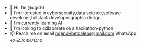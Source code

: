 - 👋 Hi, I’m @ogc16
- 👀 I’m interested in cybersecurity,data science,software developer,fullstack developer,graphic design
- 🌱 I’m currently learning AI
- 💞️ I’m looking to collaborate on a hackathon-python
- 📫 Reach me on email ngenokibetcaleb@gmail.com
                 WhatsApp +254703871410

<!---
ogc16/ogc16 is a ✨ special ✨ repository because its `README.md` (this file) appears on your GitHub profile.
You can click the Preview link to take a look at your changes.
--->
